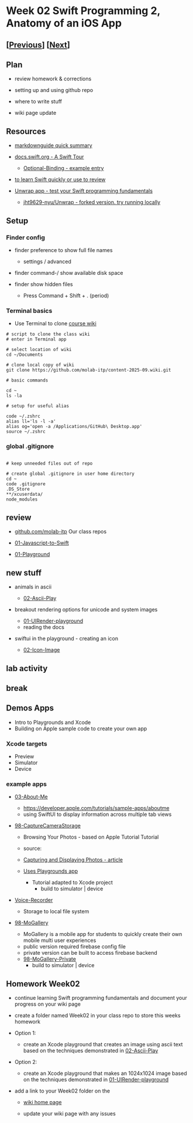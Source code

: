 # Week 02 Swift Programming 2, Anatomy of an iOS App

## [[Previous](./01_intro.md)] [[Next](./03_swiftui.md)]

## Plan

- review homework & corrections

- setting up and using github repo

- where to write stuff

- wiki page update

## Resources

- [markdownguide quick summary](https://www.markdownguide.org/cheat-sheet/)

- [docs.swift.org - A Swift Tour](https://docs.swift.org/swift-book/documentation/the-swift-programming-language/guidedtour/)

  - [Optional-Binding - example entry](https://docs.swift.org/swift-book/documentation/the-swift-programming-language/thebasics#Optional-Binding)

- [to learn Swift quickly or use to review](https://www.hackingwithswift.com/sixty)

- [Unwrap app - test your Swift programming fundamentals](https://apps.apple.com/us/app/unwrap/id1440611372)
  - [jht9629-nyu/Unwrap - forked version. try running locally](https://github.com/jht9629-nyu/Unwrap.git)

## Setup

### Finder config

- finder preference to show full file names

  - settings / advanced

- finder command-/ show available disk space

- finder show hidden files
  - Press Command + Shift + . (period)

### Terminal basics

- Use Terminal to clone [course wiki](https://github.com/molab-itp/content-2025-09/wiki)

```
# script to clone the class wiki
# enter in Terminal app

# select location of wiki
cd ~/Documents

# clone local copy of wiki
git clone https://github.com/molab-itp/content-2025-09.wiki.git

# basic commands

cd ~
ls -la

# setup for useful alias

code ~/.zshrc
alias ll='ls -l -a'
alias og='open -a /Applications/GitHub\ Desktop.app'
source ~/.zshrc

```

### global .gitignore

```

# keep unneeded files out of repo

# create global .gitignore in user home directory
cd ~
code .gitignore
.DS_Store
**/xcuserdata/
node_modules

```

## review

- [github.com/molab-itp](https://github.com/molab-itp) Our class repos

- [01-Javascript-to-Swift](https://github.com/molab-itp/01-Javascript-to-Swift)

- [01-Playground](https://github.com/molab-itp/01-Playground)

## new stuff

- animals in ascii

  - [02-Ascii-Play](https://github.com/molab-itp/02-Ascii-Play)

- breakout rendering options for unicode and system images

  - [01-UIRender-playground](https://github.com/molab-itp/01-UIRender-playground)
  - reading the docs

- swiftui in the playground - creating an icon

  - [02-Icon-Image](https://github.com/molab-itp/02-Icon-Image)

## lab activity

## break

## Demos Apps

- Intro to Playgrounds and Xcode
- Building on Apple sample code to create your own app

### Xcode targets

- Preview
- Simulator
- Device

### example apps

- [03-About-Me](https://github.com/molab-itp/03-About-Me)

  - https://developer.apple.com/tutorials/sample-apps/aboutme
  - using SwiftUI to display information across multiple tab views

- [98-CaptureCameraStorage](https://github.com/molab-itp/98-CaptureCameraStorage)

  - Browsing Your Photos - based on Apple Tutorial Tutorial
  - source:
  - [Capturing and Displaying Photos - article](https://developer.apple.com/tutorials/sample-apps/capturingphotos-browsephotos)

  - [Uses Playgrounds app](https://apps.apple.com/us/app/swift-playgrounds/id1496833156?mt=12)

    - Tutorial adapted to Xcode project
      - build to simulator | device

- [Voice-Recorder](https://github.com/molab-itp/06-Voice-Recorder)

  - Storage to local file system

- [98-MoGallery](https://github.com/molab-itp/98-MoGallery)

  - MoGallery is a mobile app for students to quickly create their own mobile multi user experiences
  - public version required firebase config file
  - private version can be built to access firebase backend
  - [98-MoGallery-Private](https://github.com/molab-itp/98-MoGallery-Private)
    - build to simulator | device

## Homework Week02

- continue learning Swift programming fundamentals and document your progress on your wiki page

- create a folder named Week02 in your class repo to store this weeks homework

- Option 1:

  - create an Xcode playground that creates an image using ascii text based on the techniques demonstrated in
    [02-Ascii-Play](https://github.com/molab-itp/02-Ascii-Play)

- Option 2:

  - create an Xcode playground that makes an 1024x1024 image based on the techniques demonstrated in
    [01-UIRender-playground](https://github.com/molab-itp/01-UIRender-playground)

- add a link to your Week02 folder on the

  - [wiki home page](https://github.com/molab-itp/content-2025-09/wiki#week-02-homework)

  - update your wiki page with any issues

